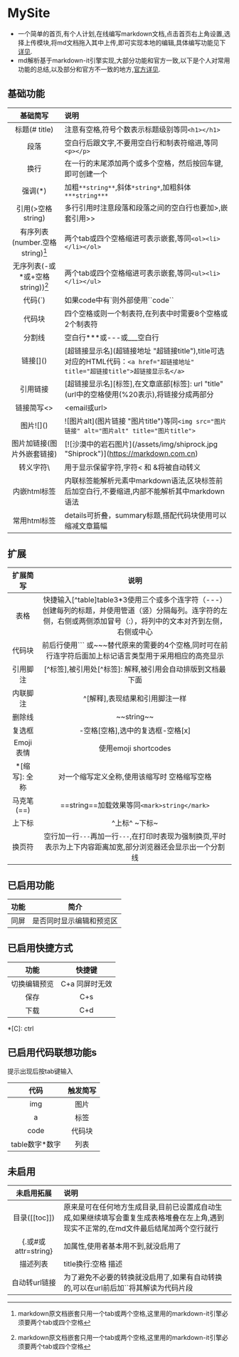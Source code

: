 
# MySite

- 一个简单的首页,有个人计划,在线编写markdown文档,点击首页右上角设置,选择上传模块,将md文档拖入其中上传,即可实现本地的编辑,具体编写功能见下 [详见](https://zhangruisite.com).
- md解析基于markdown-it引擎实现,大部分功能和官方一致,以下是个人对常用功能的总结,以及部分和官方不一致的地方,[官方详见](https://markdown.com.cn/cheat-sheet.html#%E6%89%A9%E5%B1%95%E8%AF%AD%E6%B3%95).

## 基础功能

| 基础简写	|说明																					
|:---:|:---																						
|标题(# title)	|注意有空格,符号个数表示标题级别等同`<h1></h1>`	
|段落|空白行后跟文字,不要用空白行和制表符缩进,等同`<p></p>`
|换行|在一行的末尾添加两个或多个空格，然后按回车键,即可创建一个
|强调(*)	|加粗`**string**`,斜体`*string*`,加粗斜体`***string***`
|引用(>空格string)|多行引用时注意段落和段落之间的空白行也要加>,嵌套引用>>	
|有序列表(number.空格string)[^list]|两个tab或四个空格缩进可表示嵌套,等同`<ol><li></li></ol>`
|无序列表(-或*或+空格string))[^list]| 两个tab或四个空格缩进可表示嵌套,等同`<ul><li></li></ul>`
|代码(\`)	|如果code中有`则外部使用\``code\``
|代码块|四个空格或则一个制表符,在列表中时需要8个空格或2个制表符	
|分割线|空白行***或---或___空白行
|链接\[]()	|\[超链接显示名](超链接地址 "超链接title"),title可选对应的HTML代码：`<a href="超链接地址" title="超链接title">超链接显示名</a>`
|引用链接	|\[超链接显示名][标签],在文章底部[标签]: url "title"(url中的空格使用(%20表示),将链接分成两部分	
|链接简写<>	|<email或url>
|图片!\[]()|!\[图片alt](图片链接 "图片title")等同`<img src="图片链接" alt="图片alt" title="图片title">`
|图片加链接(图片外嵌套链接)	|\[!\[沙漠中的岩石图片](/assets/img/shiprock.jpg "Shiprock")](https://markdown.com.cn)
|转义字符\	|用于显示保留字符,字符< 和 &将被自动转义
|内嵌html标签|内联标签能解析元素中markdown语法,区块标签前后加空白行,不要缩进,内部不能解析其中markdown语法
|常用html标签|details可折叠，summary标题,搭配代码块使用可以缩减文章篇幅  

[^list]:markdown原文档嵌套只用一个tab或两个空格,这里用的markdown-it引擎必须要两个tab或四个空格

## 扩展

扩展简写 | 说明		
|:---:	|:---:
表格|快捷输入[^table]table3*3使用三个或多个连字符（---）创建每列的标题，并使用管道（竖）分隔每列。连字符的左侧，右侧或两侧添加冒号（:），将列中的文本对齐到左侧，右侧或中心
代码块|前后行使用```	或~~~替代原来的需要的4个空格,同时可在前行连字符后面加上标记语言类型用于采用相应的高亮显示
|引用脚注|[\^标签],被引用处[\^标签]: 解释,被引用会自动排版到文档最下面			
|内联脚注|\^[解释],表现结果和引用脚注一样										
|	删除线	|\~\~string\~\~																					
|复选框	|-空格[空格],选中的复选框-空格[x]													
|	Emoji表情	|使用emoji shortcodes	
|\*\[缩写]: 全称|对一个缩写定义全称,使用该缩写时 空格缩写空格			  				
|马克笔(\=\=)	| \=\=string\=\=加载效果等同`<mark>string</mark>`	
|上下标				|\^上标\^ \~下标\~
|换页符|空行加一行`---`再加一行`---`,在打印时表现为强制换页,平时表示为上下内容距离加宽,部分浏览器还会显示出一个分割线

## 已启用功能

|		功能	|	简介		|
|:--:	|:--:	|
|	同屏		|	 是否同时显示编辑和预览区		|



## 已启用快捷方式

|   功能				| 快捷键				|
|:--:						|:--:						|
|  切换编辑预览	| C+a 同屏时无效|
|  保存					| C+s						|
|  下载					| C+d						|

*[C]: ctrl

## 已启用代码联想功能s

提示出现后按tab键输入

|   代码 | 触发简写   |  
|:--:|:--:|  
| img  |  图片  |     
|  a  |  标签  |   
| code  |  代码块  |
| table数字*数字  | 列表   |



## 未启用

|未启用拓展| 说明		
:---:	|:---
|目录(\[\[toc]])|原来是可在任何地方生成目录,目前已设置成自动生成,如果继续填写会重复生成表格堆叠在左上角,遇到现实不正常的,在md文件最后结尾加两个空行就行
|{.或#或attr=string}	|加属性,使用者基本用不到,就没启用了  
|描述列表	|title换行:空格 描述														
|自动转url链接|为了避免不必要的转换就没启用了,如果有自动转换的,可以在url前后加``将其解读为代码片段		
